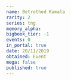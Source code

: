 ```yaml
---
name: Betrothed Kamala
rarity: 2
series: tng
memory_alpha:
bigbook_tier: -1
events: 0
in_portal: true
date: 20/11/2019
obtained: Event
mega: false
published: true
---
```



